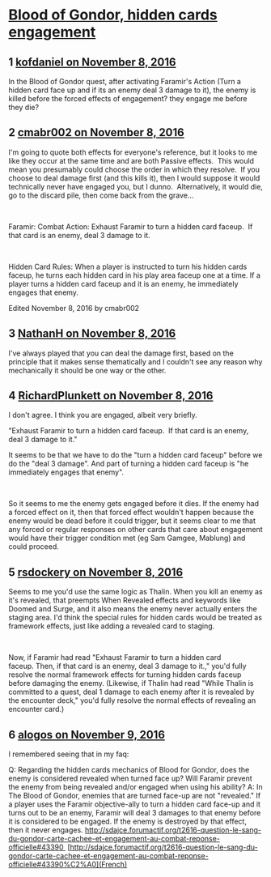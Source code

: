 # [Blood of Gondor, hidden cards engagement](https://community.fantasyflightgames.com/topic/234287-blood-of-gondor-hidden-cards-engagement/)

## 1 [kofdaniel on November 8, 2016](https://community.fantasyflightgames.com/topic/234287-blood-of-gondor-hidden-cards-engagement/?do=findComment&comment=2494106)

In the Blood of Gondor quest, after activating Faramir's Action (Turn a hidden card face up and if its an enemy deal 3 damage to it), the enemy is killed before the forced effects of engagement? they engage me before they die?

## 2 [cmabr002 on November 8, 2016](https://community.fantasyflightgames.com/topic/234287-blood-of-gondor-hidden-cards-engagement/?do=findComment&comment=2494135)

I'm going to quote both effects for everyone's reference, but it looks to me like they occur at the same time and are both Passive effects.  This would mean you presumably could choose the order in which they resolve.  If you choose to deal damage first (and this kills it), then I would suppose it would technically never have engaged you, but I dunno.  Alternatively, it would die, go to the discard pile, then come back from the grave...

 

Faramir: Combat Action: Exhaust Faramir to turn a hidden card faceup.  If that card is an enemy, deal 3 damage to it.

 

Hidden Card Rules: When a player is instructed to turn his hidden cards faceup, he turns each hidden card in his play area faceup one at a time. If a player turns a hidden card faceup and it is an enemy, he immediately engages that enemy.

Edited November 8, 2016 by cmabr002

## 3 [NathanH on November 8, 2016](https://community.fantasyflightgames.com/topic/234287-blood-of-gondor-hidden-cards-engagement/?do=findComment&comment=2494269)

I've always played that you can deal the damage first, based on the principle that it makes sense thematically and I couldn't see any reason why mechanically it should be one way or the other.

## 4 [RichardPlunkett on November 8, 2016](https://community.fantasyflightgames.com/topic/234287-blood-of-gondor-hidden-cards-engagement/?do=findComment&comment=2494315)

I don't agree. I think you are engaged, albeit very briefly.

"Exhaust Faramir to turn a hidden card faceup.  If that card is an enemy, deal 3 damage to it."

It seems to be that we have to do the "turn a hidden card faceup" before we do the "deal 3 damage". And part of turning a hidden card faceup is "he immediately engages that enemy".

 

So it seems to me the enemy gets engaged before it dies. If the enemy had a forced effect on it, then that forced effect wouldn't happen because the enemy would be dead before it could trigger, but it seems clear to me that any forced or regular responses on other cards that care about engagement would have their trigger condition met (eg Sam Gamgee, Mablung) and could proceed.

## 5 [rsdockery on November 8, 2016](https://community.fantasyflightgames.com/topic/234287-blood-of-gondor-hidden-cards-engagement/?do=findComment&comment=2494391)

Seems to me you'd use the same logic as Thalin. When you kill an enemy as it's revealed, that preempts When Revealed effects and keywords like Doomed and Surge, and it also means the enemy never actually enters the staging area. I'd think the special rules for hidden cards would be treated as framework effects, just like adding a revealed card to staging.

 

Now, if Faramir had read "Exhaust Faramir to turn a hidden card faceup. Then, if that card is an enemy, deal 3 damage to it.," you'd fully resolve the normal framework effects for turning hidden cards faceup before damaging the enemy. (Likewise, if Thalin had read "While Thalin is committed to a quest, deal 1 damage to each enemy after it is revealed by the encounter deck," you'd fully resolve the normal effects of revealing an encounter card.)

## 6 [alogos on November 9, 2016](https://community.fantasyflightgames.com/topic/234287-blood-of-gondor-hidden-cards-engagement/?do=findComment&comment=2495280)

I remembered seeing that in my faq:

Q: Regarding the hidden cards mechanics of Blood for Gondor, does the enemy is considered revealed when turned face up? Will Faramir prevent the enemy from being revealed and/or engaged when using his ability?
A: In The Blood of Gondor, enemies that are turned face-up are not "revealed." If a player uses the Faramir objective-ally to turn a hidden card face-up and it turns out to be an enemy, Faramir will deal 3 damages to that enemy before it is considered to be engaged. If the enemy is destroyed by that effect, then it never engages.
http://sdajce.forumactif.org/t2616-question-le-sang-du-gondor-carte-cachee-et-engagement-au-combat-reponse-officielle#43390  [http://sdajce.forumactif.org/t2616-question-le-sang-du-gondor-carte-cachee-et-engagement-au-combat-reponse-officielle#43390%C2%A0](French)

